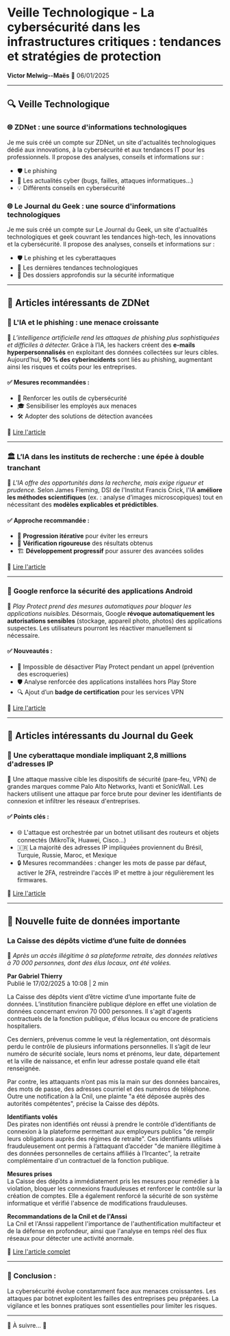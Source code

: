 # Veille Technologique - La cybersécurité dans les infrastructures critiques : tendances et stratégies de protection

**Victor Melwig--Maës** 📅 06/01/2025

---

## 🔍 Veille Technologique

### 🌐 ZDNet : une source d'informations technologiques

Je me suis créé un compte sur ZDNet, un site d'actualités technologiques dédié aux innovations, à la cybersécurité et aux tendances IT pour les professionnels. Il propose des analyses, conseils et informations sur :

- 🛡️ Le phishing
- 📰 Les actualités cyber (bugs, failles, attaques informatiques...)
- 💡 Différents conseils en cybersécurité

### 🌐 Le Journal du Geek : une source d'informations technologiques

Je me suis créé un compte sur Le Journal du Geek, un site d'actualités technologiques et geek couvrant les tendances high-tech, les innovations et la cybersécurité. Il propose des analyses, conseils et informations sur :

- 🛡️ Le phishing et les cyberattaques
- 📰 Les dernières tendances technologiques
- 📝 Des dossiers approfondis sur la sécurité informatique

---

## 📌 Articles intéressants de ZDNet

### 🤖 **L'IA et le phishing : une menace croissante**
📌 *L’intelligence artificielle rend les attaques de phishing plus sophistiquées et difficiles à détecter.* Grâce à l’IA, les hackers créent des **e-mails hyperpersonnalisés** en exploitant des données collectées sur leurs cibles. Aujourd’hui, **90 % des cyberincidents** sont liés au phishing, augmentant ainsi les risques et coûts pour les entreprises. 

#### ✅ **Mesures recommandées** : 
- 🔐 Renforcer les outils de cybersécurité
- 🎓 Sensibiliser les employés aux menaces
- 🛠️ Adopter des solutions de détection avancées

🔗 [Lire l'article](https://www.zdnet.fr/actualites/lia-rend-le-phishing-plus-redoutable-que-jamais-une-nouvelle-menace-pour-les-entreprises-403837.htm)

---

### 🏛️ **L’IA dans les instituts de recherche : une épée à double tranchant**
📌 *L'IA offre des opportunités dans la recherche, mais exige rigueur et prudence.* Selon James Fleming, DSI de l'Institut Francis Crick, l'IA **améliore les méthodes scientifiques** (ex. : analyse d’images microscopiques) tout en nécessitant des **modèles explicables et prédictibles**. 

#### ✅ **Approche recommandée** :
- 🚀 **Progression itérative** pour éviter les erreurs
- 🔎 **Vérification rigoureuse** des résultats obtenus
- 🏗️ **Développement progressif** pour assurer des avancées solides

🔗 [Lire l'article](https://www.zdnet.fr/actualites/lia-dans-les-instituts-de-recherche-est-une-arme-a-double-tranchant-voici-comment-eviter-les-risques-404216.htm?utm_campaign=NL_Zdnet_10012025&utm_content=10012025&utm_medium=email&utm_source=EMAIL&rwid=623A463B9D1B93D0AB16B6A4FE9F1BF398917405255DD759DEF646F7C0D84C6F)

---

### 📱 **Google renforce la sécurité des applications Android**
📌 *Play Protect prend des mesures automatiques pour bloquer les applications nuisibles.* Désormais, Google **révoque automatiquement les autorisations sensibles** (stockage, appareil photo, photos) des applications suspectes. Les utilisateurs pourront les réactiver manuellement si nécessaire. 

#### ✅ **Nouveautés :**
- 🚫 Impossible de désactiver Play Protect pendant un appel (prévention des escroqueries)
- 🛡️ Analyse renforcée des applications installées hors Play Store
- 🔍 Ajout d’un **badge de certification** pour les services VPN

🔗 [Lire l'article](https://www.zdnet.fr/actualites/google-supprime-automatiquement-les-autorisations-pour-les-applications-nuisibles-405375.htm)

---

## 📌 Articles intéressants du Journal du Geek

### 🚀 Une cyberattaque mondiale impliquant 2,8 millions d'adresses IP

📀 Une attaque massive cible les dispositifs de sécurité (pare-feu, VPN) de grandes marques comme Palo Alto Networks, Ivanti et SonicWall. Les hackers utilisent une attaque par force brute pour deviner les identifiants de connexion et infiltrer les réseaux d'entreprises.

#### ✅ Points clés :

- 🌐 L'attaque est orchestrée par un botnet utilisant des routeurs et objets connectés (MikroTik, Huawei, Cisco...)
- 🇮🇷 La majorité des adresses IP impliquées proviennent du Brésil, Turquie, Russie, Maroc, et Mexique
- 🔒 Mesures recommandées : changer les mots de passe par défaut, activer le 2FA, restreindre l'accès IP et mettre à jour régulièrement les firmwares.

🔗 [Lire l'article](#)

---

## 📌 Nouvelle fuite de données importante

### La Caisse des dépôts victime d’une fuite de données
📌 *Après un accès illégitime à sa plateforme retraite, des données relatives à 70 000 personnes, dont des élus locaux, ont été volées.*

**Par Gabriel Thierry**  
Publié le 17/02/2025 à 10:08 | 2 min

La Caisse des dépôts vient d’être victime d’une importante fuite de données. L’institution financière publique déplore en effet une violation de données concernant environ 70 000 personnes. Il s'agit d'agents contractuels de la fonction publique, d'élus locaux ou encore de praticiens hospitaliers.

Ces derniers, prévenus comme le veut la réglementation, ont désormais perdu le contrôle de plusieurs informations personnelles. Il s’agit de leur numéro de sécurité sociale, leurs noms et prénoms, leur date, département et la ville de naissance, et enfin leur adresse postale quand elle était renseignée.

Par contre, les attaquants n’ont pas mis la main sur des données bancaires, des mots de passe, des adresses courriel et des numéros de téléphone. Outre une notification à la Cnil, une plainte "a été déposée auprès des autorités compétentes", précise la Caisse des dépôts.

**Identifiants volés**  
Des pirates non identifiés ont réussi à prendre le contrôle d’identifiants de connexion à la plateforme permettant aux employeurs publics "de remplir leurs obligations auprès des régimes de retraite". Ces identifiants utilisés frauduleusement ont permis à l’attaquant d’accéder "de manière illégitime à des données personnelles de certains affiliés à l’Ircantec", la retraite complémentaire d'un contractuel de la fonction publique.

**Mesures prises**  
La Caisse des dépôts a immédiatement pris les mesures pour remédier à la violation, bloquer les connexions frauduleuses et renforcer le contrôle sur la création de comptes. Elle a également renforcé la sécurité de son système informatique et vérifié l'absence de modifications frauduleuses.

**Recommandations de la Cnil et de l'Anssi**  
La Cnil et l'Anssi rappellent l'importance de l'authentification multifacteur et de la défense en profondeur, ainsi que l'analyse en temps réel des flux réseaux pour détecter une activité anormale.

🔗 [Lire l'article complet](#)

---

### 📀 Conclusion : 

La cybersécurité évolue constamment face aux menaces croissantes. Les attaques par botnet exploitent les failles des entreprises peu préparées. La vigilance et les bonnes pratiques sont essentielles pour limiter les risques.

---

🔎 À suivre... 🚀




